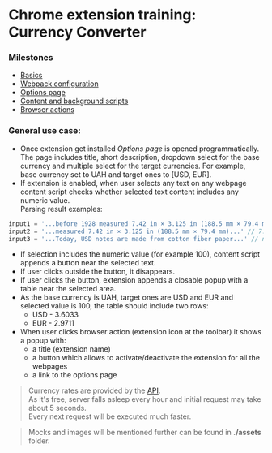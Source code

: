 # Chrome extension training: Currency Converter

### Milestones
- [Basics](./milestones/basics.md)
- [Webpack configuration](./milestones/webpack.md)
- [Options page](./milestones/options.md)
- [Content and background scripts](./milestones/scripts.md)
- [Browser actions](./milestones/actions.md)


### General use case:
- Once extension get installed *Options page* is opened programmatically.  
  The page includes title, short description, dropdown select for the base currency and multiple select for the target currencies.
  For example, base currency set to UAH and target ones to [USD, EUR].
- If extension is enabled, when user selects any text on any webpage content script checks whether selected text content includes any numeric value.  
  Parsing result examples:  
```javascript
input1 = '...before 1928 measured 7.42 in × 3.125 in (188.5 mm × 79.4 mm)...' // 1928
input2 = '...measured 7.42 in × 3.125 in (188.5 mm × 79.4 mm)...' // 7.42
input3 = '...Today, USD notes are made from cotton fiber paper...' // null
```
- If selection includes the numeric value (for example 100), content script appends a button near the selected text.
- If user clicks outside the button, it disappears.
- If user clicks the button, extension appends a closable popup with a table near the selected area.
- As the base currency is UAH, target ones are USD and EUR and selected value is 100, the table should include two rows:
  - USD - 3.6033
  - EUR - 2.9711
- When user clicks browser action (extension icon at the toolbar) it shows a popup with:
  - a title (extension name)
  - a button which allows to activate/deactivate the extension for all the webpages
  - a link to the options page
  
>Currency rates are provided by the [API](https://hovorun.herokuapp.com/).  
>As it's free, server falls asleep every hour and initial request may take about 5 seconds.  
>Every next request will be executed much faster.

>Mocks and images will be mentioned further can be found in **./assets** folder.
